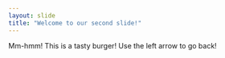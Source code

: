 ```yaml
---
layout: slide
title: "Welcome to our second slide!"
---
```

Mm-hmm! This is a tasty burger!
Use the left arrow to go back!
